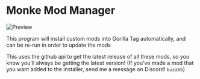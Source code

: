 # Monke Mod Manager
![Preview](https://github.com/BzzzThe18th/MonkeModManager/assets/69125495/d2607f22-ce5d-43cc-8df9-e9a974df716f)



This program will install custom mods into Gorilla Tag automatically, and can be re-run in order to update the mods

This uses the github api to get the latest release of all these mods, so you know you'll always be getting the latest version!
(If you've made a mod that you want added to the installer, send me a message on Discord! `buzzbb`)
